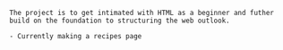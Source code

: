     The project is to get intimated with HTML as a beginner and futher 
    build on the foundation to structuring the web outlook.

    - Currently making a recipes page
